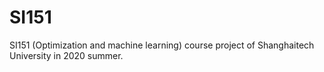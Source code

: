 # SI151
SI151 (Optimization and machine learning) course project of Shanghaitech University in 2020 summer.
